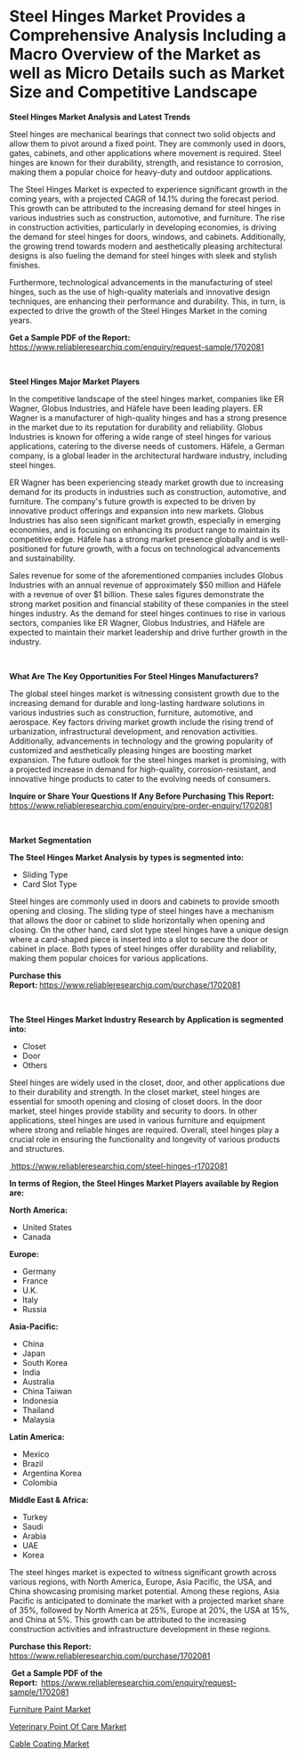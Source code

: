 <p><h1>Steel Hinges Market Provides a Comprehensive Analysis Including a Macro Overview of the Market as well as Micro Details such as Market Size and Competitive Landscape</h1></p><p><strong>Steel Hinges Market Analysis and Latest Trends</strong></p>
<p><p>Steel hinges are mechanical bearings that connect two solid objects and allow them to pivot around a fixed point. They are commonly used in doors, gates, cabinets, and other applications where movement is required. Steel hinges are known for their durability, strength, and resistance to corrosion, making them a popular choice for heavy-duty and outdoor applications.</p><p>The Steel Hinges Market is expected to experience significant growth in the coming years, with a projected CAGR of 14.1% during the forecast period. This growth can be attributed to the increasing demand for steel hinges in various industries such as construction, automotive, and furniture. The rise in construction activities, particularly in developing economies, is driving the demand for steel hinges for doors, windows, and cabinets. Additionally, the growing trend towards modern and aesthetically pleasing architectural designs is also fueling the demand for steel hinges with sleek and stylish finishes.</p><p>Furthermore, technological advancements in the manufacturing of steel hinges, such as the use of high-quality materials and innovative design techniques, are enhancing their performance and durability. This, in turn, is expected to drive the growth of the Steel Hinges Market in the coming years.</p></p>
<p><strong>Get a Sample PDF of the Report:&nbsp;</strong> <a href="https://www.reliableresearchiq.com/enquiry/request-sample/1702081">https://www.reliableresearchiq.com/enquiry/request-sample/1702081</a></p>
<p>&nbsp;</p>
<p><strong>Steel Hinges Major Market Players</strong></p>
<p><p>In the competitive landscape of the steel hinges market, companies like ER Wagner, Globus Industries, and Häfele have been leading players. ER Wagner is a manufacturer of high-quality hinges and has a strong presence in the market due to its reputation for durability and reliability. Globus Industries is known for offering a wide range of steel hinges for various applications, catering to the diverse needs of customers. Häfele, a German company, is a global leader in the architectural hardware industry, including steel hinges.</p><p>ER Wagner has been experiencing steady market growth due to increasing demand for its products in industries such as construction, automotive, and furniture. The company's future growth is expected to be driven by innovative product offerings and expansion into new markets. Globus Industries has also seen significant market growth, especially in emerging economies, and is focusing on enhancing its product range to maintain its competitive edge. Häfele has a strong market presence globally and is well-positioned for future growth, with a focus on technological advancements and sustainability.</p><p>Sales revenue for some of the aforementioned companies includes Globus Industries with an annual revenue of approximately $50 million and Häfele with a revenue of over $1 billion. These sales figures demonstrate the strong market position and financial stability of these companies in the steel hinges industry. As the demand for steel hinges continues to rise in various sectors, companies like ER Wagner, Globus Industries, and Häfele are expected to maintain their market leadership and drive further growth in the industry.</p></p>
<p>&nbsp;</p>
<p><strong>What Are The Key Opportunities For Steel Hinges Manufacturers?</strong></p>
<p><p>The global steel hinges market is witnessing consistent growth due to the increasing demand for durable and long-lasting hardware solutions in various industries such as construction, furniture, automotive, and aerospace. Key factors driving market growth include the rising trend of urbanization, infrastructural development, and renovation activities. Additionally, advancements in technology and the growing popularity of customized and aesthetically pleasing hinges are boosting market expansion. The future outlook for the steel hinges market is promising, with a projected increase in demand for high-quality, corrosion-resistant, and innovative hinge products to cater to the evolving needs of consumers.</p></p>
<p><strong>Inquire or Share Your Questions If Any Before Purchasing This Report:</strong> <a href="https://www.reliableresearchiq.com/enquiry/pre-order-enquiry/1702081">https://www.reliableresearchiq.com/enquiry/pre-order-enquiry/1702081</a></p>
<p>&nbsp;</p>
<p><strong>Market Segmentation</strong></p>
<p><strong>The Steel Hinges Market Analysis by types is segmented into:</strong></p>
<p><ul><li>Sliding Type</li><li>Card Slot Type</li></ul></p>
<p><p>Steel hinges are commonly used in doors and cabinets to provide smooth opening and closing. The sliding type of steel hinges have a mechanism that allows the door or cabinet to slide horizontally when opening and closing. On the other hand, card slot type steel hinges have a unique design where a card-shaped piece is inserted into a slot to secure the door or cabinet in place. Both types of steel hinges offer durability and reliability, making them popular choices for various applications.</p></p>
<p><strong>Purchase this Report:&nbsp;</strong><a href="https://www.reliableresearchiq.com/purchase/1702081">https://www.reliableresearchiq.com/purchase/1702081</a></p>
<p>&nbsp;</p>
<p><strong>The Steel Hinges Market Industry Research by Application is segmented into:</strong></p>
<p><ul><li>Closet</li><li>Door</li><li>Others</li></ul></p>
<p><p>Steel hinges are widely used in the closet, door, and other applications due to their durability and strength. In the closet market, steel hinges are essential for smooth opening and closing of closet doors. In the door market, steel hinges provide stability and security to doors. In other applications, steel hinges are used in various furniture and equipment where strong and reliable hinges are required. Overall, steel hinges play a crucial role in ensuring the functionality and longevity of various products and structures.</p></p>
<p><a href="https://www.reliableresearchiq.com/steel-hinges-r1702081">&nbsp;https://www.reliableresearchiq.com/steel-hinges-r1702081</a></p>
<p><strong>In terms of Region, the Steel Hinges Market Players available by Region are:</strong></p>
<p>
    <p> <strong> North America: </strong>
        <ul>
            <li>United States</li>
            <li>Canada</li>
        </ul>
        </p> 
    <p> <strong> Europe: </strong>
        <ul>
            <li>Germany</li>
            <li>France</li>
            <li>U.K.</li>
            <li>Italy</li>
            <li>Russia</li>
        </ul>
        </p> 
    <p> <strong> Asia-Pacific: </strong>
        <ul>
            <li>China</li>
            <li>Japan</li>
            <li>South Korea</li>
            <li>India</li>
            <li>Australia</li>
            <li>China Taiwan</li>
            <li>Indonesia</li>
            <li>Thailand</li>
            <li>Malaysia</li>
        </ul>
        </p> 
    <p> <strong> Latin America: </strong>
        <ul>
            <li>Mexico</li>
            <li>Brazil</li>
            <li>Argentina Korea</li>
            <li>Colombia</li>
        </ul>
        </p> 
    <p> <strong> Middle East & Africa: </strong>
        <ul>
            <li>Turkey</li>
            <li>Saudi</li>
            <li>Arabia</li>
            <li>UAE</li>
            <li>Korea</li>
        </ul>
    </p>
    </p>
<p><p>The steel hinges market is expected to witness significant growth across various regions, with North America, Europe, Asia Pacific, the USA, and China showcasing promising market potential. Among these regions, Asia Pacific is anticipated to dominate the market with a projected market share of 35%, followed by North America at 25%, Europe at 20%, the USA at 15%, and China at 5%. This growth can be attributed to the increasing construction activities and infrastructure development in these regions.</p></p>
<p><strong>Purchase this Report: </strong><a href="https://www.reliableresearchiq.com/purchase/1702081">https://www.reliableresearchiq.com/purchase/1702081</a></p>
<p>&nbsp;<strong>Get a Sample PDF of the Report:&nbsp;&nbsp;</strong><a href="https://www.reliableresearchiq.com/enquiry/request-sample/1702081">https://www.reliableresearchiq.com/enquiry/request-sample/1702081</a></p>
<p><strong></strong></p>
<p><p><a href="https://view.publitas.com/reportprime-1/furniture-paint-market-analysis-report-global-insights-by-region-type-acid-curing-coatings-nitrocellulose-coatings-polyurethane-coating-and-application-household-commercial-application-3-from-2024-to-2031/">Furniture Paint Market</a></p><p><a href="https://github.com/JameTravis/Market-Research-Report-List-6/blob/main/veterinary-point-of-care-market.md">Veterinary Point Of Care Market</a></p><p><a href="https://medium.com/@babymorar/global-cable-coating-market-size-is-expected-to-experience-a-cagr-of-14-7-66fdbbe7d3ce">Cable Coating Market</a></p></p>